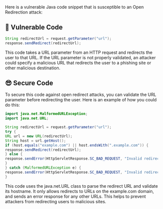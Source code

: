 Here is a vulnerable Java code snippet that is susceptible to an Open Redirection attack: 

## 🥺 Vulnerable Code
```java
String redirectUrl = request.getParameter("url");
response.sendRedirect(redirectUrl);
```
This code takes a URL parameter from an HTTP request and redirects the user to that URL. If the URL parameter is not properly validated, an attacker could specify a malicious URL that redirects the user to a phishing site or other malicious destination.

## 😎 Secure Code 
To secure this code against open redirect attacks, you can validate the URL parameter before redirecting the user. Here is an example of how you could do this:

```java
import java.net.MalformedURLException;
import java.net.URL;

String redirectUrl = request.getParameter("url");
try {
URL url = new URL(redirectUrl);
String host = url.getHost();
if (host.equals("example.com") || host.endsWith(".example.com")) {
response.sendRedirect(redirectUrl);
} else {
response.sendError(HttpServletResponse.SC_BAD_REQUEST, "Invalid redirect URL");
}
} catch (MalformedURLException e) {
response.sendError(HttpServletResponse.SC_BAD_REQUEST, "Invalid redirect URL");
}
```
This code uses the java.net.URL class to parse the redirect URL and validate its hostname. It only allows redirects to URLs on the example.com domain, and sends an error response for any other URLs. This helps to prevent attackers from redirecting users to malicious sites.
